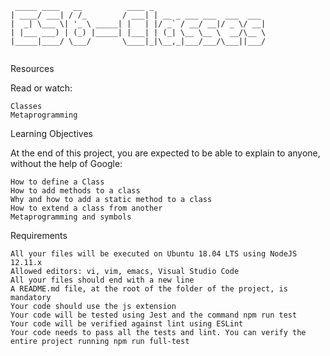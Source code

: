 ```
 _____ ____   __          ____ _                         
| ____/ ___| / /_        / ___| | __ _ ___ ___  ___  ___ 
|  _| \___ \| '_ \ _____| |   | |/ _` / __/ __|/ _ \/ __|
| |___ ___) | (_) |_____| |___| | (_| \__ \__ \  __/\__ \
|_____|____/ \___/       \____|_|\__,_|___/___/\___||___/
                                                         
```
Resources

Read or watch:

    Classes
    Metaprogramming

Learning Objectives

At the end of this project, you are expected to be able to explain to anyone, without the help of Google:

    How to define a Class
    How to add methods to a class
    Why and how to add a static method to a class
    How to extend a class from another
    Metaprogramming and symbols

Requirements

    All your files will be executed on Ubuntu 18.04 LTS using NodeJS 12.11.x
    Allowed editors: vi, vim, emacs, Visual Studio Code
    All your files should end with a new line
    A README.md file, at the root of the folder of the project, is mandatory
    Your code should use the js extension
    Your code will be tested using Jest and the command npm run test
    Your code will be verified against lint using ESLint
    Your code needs to pass all the tests and lint. You can verify the entire project running npm run full-test
